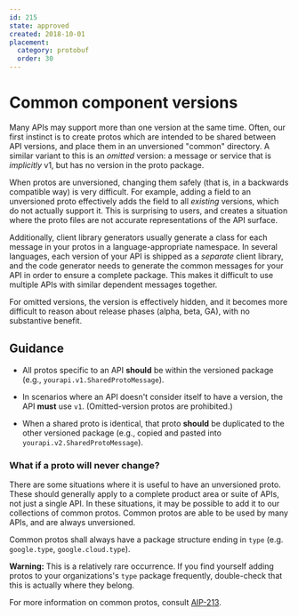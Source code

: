 ```yaml
---
id: 215
state: approved
created: 2018-10-01
placement:
  category: protobuf
  order: 30
---
```


# Common component versions

Many APIs may support more than one version at the same time. Often, our first
instinct is to create protos which are intended to be shared between API
versions, and place them in an unversioned "common" directory. A similar
variant to this is an _omitted_ version: a message or service that is
_implicitly_ v1, but has no version in the proto package.

When protos are unversioned, changing them safely (that is, in a backwards
compatible way) is very difficult. For example, adding a field to an
unversioned proto effectively adds the field to all _existing_ versions, which
do not actually support it. This is surprising to users, and creates a
situation where the proto files are not accurate representations of the API
surface.

Additionally, client library generators usually generate a class for each
message in your protos in a language-appropriate namespace. In several
languages, each version of your API is shipped as a _separate_ client library,
and the code generator needs to generate the common messages for your API in
order to ensure a complete package. This makes it difficult to use multiple
APIs with similar dependent messages together.

For omitted versions, the version is effectively hidden, and it becomes more
difficult to reason about release phases (alpha, beta, GA), with no substantive
benefit.

## Guidance

- All protos specific to an API **should** be within the versioned package
  (e.g., `yourapi.v1.SharedProtoMessage`).

- In scenarios where an API doesn't consider itself to have a version, the API
  **must** use `v1`. (Omitted-version protos are prohibited.)

- When a shared proto is identical, that proto **should** be duplicated to the
  other versioned package (e.g., copied and pasted into
  `yourapi.v2.SharedProtoMessage`).

### What if a proto will never change?

There are some situations where it is useful to have an unversioned proto.
These should generally apply to a complete product area or suite of APIs, not
just a single API. In these situations, it may be possible to add it to our
collections of common protos. Common protos are able to be used by many APIs,
and are always unversioned.

Common protos shall always have a package structure ending in `type` (e.g.
`google.type`, `google.cloud.type`).

**Warning:** This is a relatively rare occurrence. If you find yourself adding
protos to your organizations's `type` package frequently, double-check that this is
actually where they belong.

For more information on common protos, consult [AIP-213][].

[aip-213]: ./0213.md
